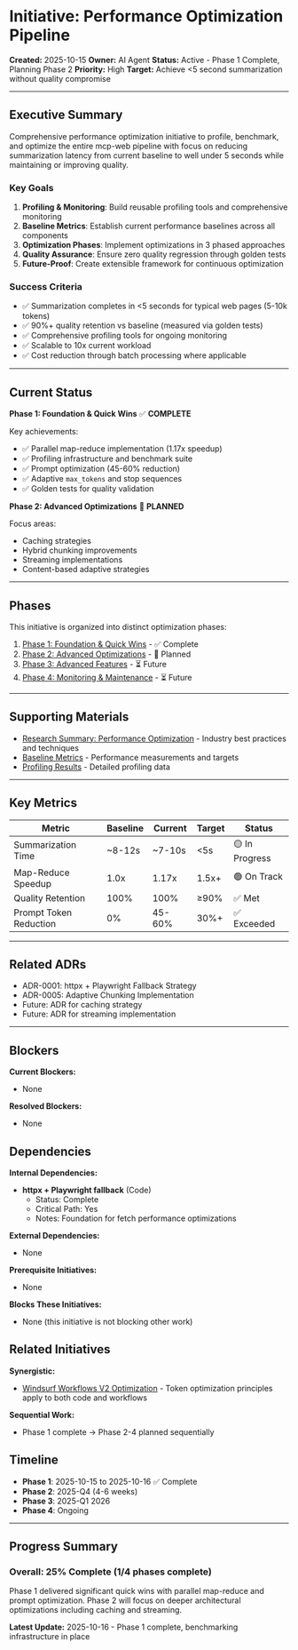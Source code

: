# Initiative: Performance Optimization Pipeline

**Created:** 2025-10-15
**Owner:** AI Agent
**Status:** Active - Phase 1 Complete, Planning Phase 2
**Priority:** High
**Target:** Achieve <5 second summarization without quality compromise

---

## Executive Summary

Comprehensive performance optimization initiative to profile, benchmark, and optimize the entire mcp-web pipeline with focus on reducing summarization latency from current baseline to well under 5 seconds while maintaining or improving quality.

### Key Goals

1. **Profiling & Monitoring**: Build reusable profiling tools and comprehensive monitoring
2. **Baseline Metrics**: Establish current performance baselines across all components
3. **Optimization Phases**: Implement optimizations in 3 phased approaches
4. **Quality Assurance**: Ensure zero quality regression through golden tests
5. **Future-Proof**: Create extensible framework for continuous optimization

### Success Criteria

- ✅ Summarization completes in <5 seconds for typical web pages (5-10k tokens)
- ✅ 90%+ quality retention vs baseline (measured via golden tests)
- ✅ Comprehensive profiling tools for ongoing monitoring
- ✅ Scalable to 10x current workload
- ✅ Cost reduction through batch processing where applicable

---

## Current Status

**Phase 1: Foundation & Quick Wins** ✅ **COMPLETE**

Key achievements:

- ✅ Parallel map-reduce implementation (1.17x speedup)
- ✅ Profiling infrastructure and benchmark suite
- ✅ Prompt optimization (45-60% reduction)
- ✅ Adaptive `max_tokens` and stop sequences
- ✅ Golden tests for quality validation

**Phase 2: Advanced Optimizations** 🔄 **PLANNED**

Focus areas:

- Caching strategies
- Hybrid chunking improvements
- Streaming implementations
- Content-based adaptive strategies

---

## Phases

This initiative is organized into distinct optimization phases:

1. [Phase 1: Foundation & Quick Wins](phases/phase-1-foundation-quick-wins.md) - ✅ Complete
2. [Phase 2: Advanced Optimizations](phases/phase-2-advanced-optimizations.md) - 🔄 Planned
3. [Phase 3: Advanced Features](phases/phase-3-advanced-features.md) - ⏳ Future
4. [Phase 4: Monitoring & Maintenance](phases/phase-4-monitoring-maintenance.md) - ⏳ Future

---

## Supporting Materials

- [Research Summary: Performance Optimization](artifacts/research-summary.md) - Industry best practices and techniques
- [Baseline Metrics](artifacts/baseline-metrics.md) - Performance measurements and targets
- [Profiling Results](artifacts/profiling-results.md) - Detailed profiling data

---

## Key Metrics

| Metric | Baseline | Current | Target | Status |
|--------|----------|---------|--------|--------|
| Summarization Time | ~8-12s | ~7-10s | <5s | 🟡 In Progress |
| Map-Reduce Speedup | 1.0x | 1.17x | 1.5x+ | 🟢 On Track |
| Quality Retention | 100% | 100% | ≥90% | ✅ Met |
| Prompt Token Reduction | 0% | 45-60% | 30%+ | ✅ Exceeded |

---

## Related ADRs

- ADR-0001: httpx + Playwright Fallback Strategy
- ADR-0005: Adaptive Chunking Implementation
- Future: ADR for caching strategy
- Future: ADR for streaming implementation

---

## Blockers

**Current Blockers:**

- None

**Resolved Blockers:**

- None

## Dependencies

**Internal Dependencies:**

- **httpx + Playwright fallback** (Code)
  - Status: Complete
  - Critical Path: Yes
  - Notes: Foundation for fetch performance optimizations

**External Dependencies:**

- None

**Prerequisite Initiatives:**

- None

**Blocks These Initiatives:**

- None (this initiative is not blocking other work)

## Related Initiatives

**Synergistic:**

- [Windsurf Workflows V2 Optimization](../2025-10-17-windsurf-workflows-v2-optimization/initiative.md) - Token optimization principles apply to both code and workflows

**Sequential Work:**

- Phase 1 complete → Phase 2-4 planned sequentially

## Timeline

- **Phase 1**: 2025-10-15 to 2025-10-16 ✅ Complete
- **Phase 2**: 2025-Q4 (4-6 weeks)
- **Phase 3**: 2025-Q1 2026
- **Phase 4**: Ongoing

---

## Progress Summary

### Overall: 25% Complete (1/4 phases complete)

Phase 1 delivered significant quick wins with parallel map-reduce and prompt optimization. Phase 2 will focus on deeper architectural optimizations including caching and streaming.

**Latest Update:** 2025-10-16 - Phase 1 complete, benchmarking infrastructure in place

